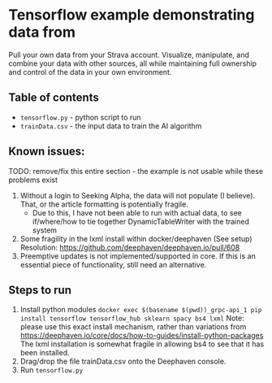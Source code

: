 # Tensorflow example demonstrating data from 

Pull your own data from your Strava account. Visualize, manipulate, and combine your data with other sources, all while maintaining full ownership and control of the data in your own environment.

## Table of contents
* `tensorflow.py` - python script to run
* `trainData.csv` - the input data to train the AI algorithm

## Known issues:
TODO: remove/fix this entire section - the example is not usable while these problems exist
1. Without a login to Seeking Alpha, the data will not populate (I believe). That, or the article formatting is potentially fragile.
   * Due to this, I have not been able to run with actual data, to see if/where/how to tie together DynamicTableWriter with the trained system
1. Some fragility in the lxml install within docker/deephaven (See setup) Resolution: https://github.com/deephaven/deephaven.io/pull/608
1. Preemptive updates is not implemented/supported in core. If this is an essential piece of functionality, still need an alternative.

## Steps to run
1. Install python modules
   `docker exec $(basename $(pwd))_grpc-api_1 pip install tensorflow tensorflow_hub sklearn spacy bs4 lxml`
   Note: please use this exact install mechanism, rather than variations from https://deephaven.io/core/docs/how-to-guides/install-python-packages
   The lxml installation is somewhat fragile in allowing bs4 to see that it has been installed.
1. Drag/drop the file trainData.csv onto the Deephaven console.
1. Run `tensorflow.py`




